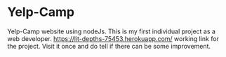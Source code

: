 # Yelp-Camp

Yelp-Camp website using nodeJs.
This is my first individual project as a web developer.
https://lit-depths-75453.herokuapp.com/ working link for the project.
Visit it once and do tell if there can be some improvement.

